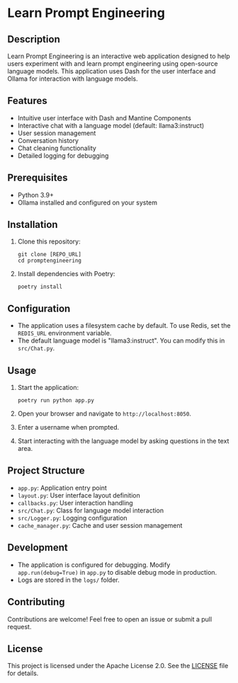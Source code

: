 # Learn Prompt Engineering

## Description
Learn Prompt Engineering is an interactive web application designed to help users experiment with and learn prompt engineering using open-source language models. This application uses Dash for the user interface and Ollama for interaction with language models.

## Features
- Intuitive user interface with Dash and Mantine Components
- Interactive chat with a language model (default: llama3:instruct)
- User session management
- Conversation history
- Chat cleaning functionality
- Detailed logging for debugging

## Prerequisites
- Python 3.9+
- Ollama installed and configured on your system

## Installation
1. Clone this repository:
   ```
   git clone [REPO_URL]
   cd promptengineering
   ```

2. Install dependencies with Poetry:
   ```
   poetry install
   ```

## Configuration
- The application uses a filesystem cache by default. To use Redis, set the `REDIS_URL` environment variable.
- The default language model is "llama3:instruct". You can modify this in `src/Chat.py`.

## Usage
1. Start the application:
   ```
   poetry run python app.py
   ```

2. Open your browser and navigate to `http://localhost:8050`.

3. Enter a username when prompted.

4. Start interacting with the language model by asking questions in the text area.

## Project Structure
- `app.py`: Application entry point
- `layout.py`: User interface layout definition
- `callbacks.py`: User interaction handling
- `src/Chat.py`: Class for language model interaction
- `src/Logger.py`: Logging configuration
- `cache_manager.py`: Cache and user session management

## Development
- The application is configured for debugging. Modify `app.run(debug=True)` in `app.py` to disable debug mode in production.
- Logs are stored in the `logs/` folder.

## Contributing
Contributions are welcome! Feel free to open an issue or submit a pull request.

## License
This project is licensed under the Apache License 2.0. See the [LICENSE](LICENSE) file for details.